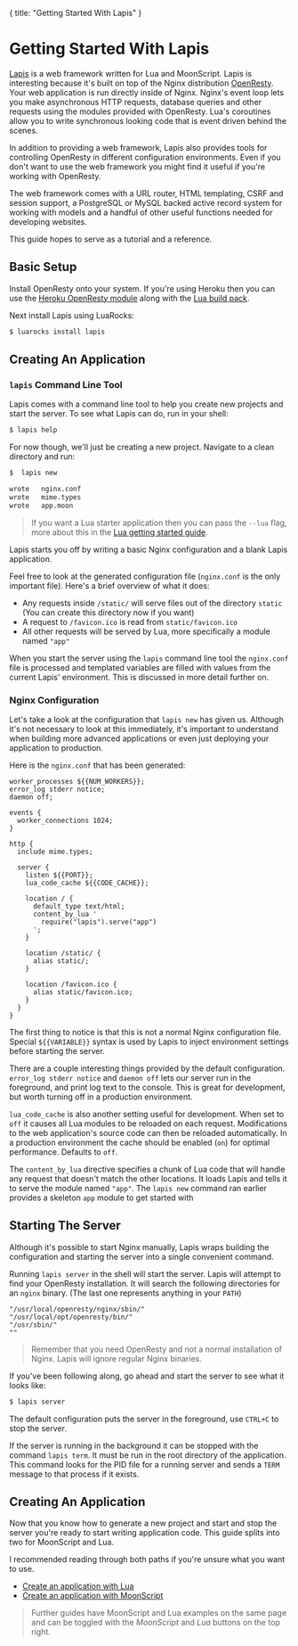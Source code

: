 {
  title: "Getting Started With Lapis"
}
# Getting Started With Lapis

[Lapis](http://leafo.net/lapis/) is a web framework written for Lua and
MoonScript. Lapis is interesting because it's built on top of the Nginx
distribution [OpenResty][0]. Your web application is run directly inside of
Nginx. Nginx's event loop lets you make asynchronous HTTP requests, database
queries and other requests using the modules provided with OpenResty. Lua's
coroutines allow you to write synchronous looking code that is event driven
behind the scenes.

In addition to providing a web framework, Lapis also provides tools for
controlling OpenResty in different configuration environments. Even if you
don't want to use the web framework you might find it useful if you're working
with OpenResty.

The web framework comes with a URL router, HTML templating, CSRF and session
support, a PostgreSQL or MySQL backed active record system for working with
models and a handful of other useful functions needed for developing websites.

This guide hopes to serve as a tutorial and a reference.

## Basic Setup

Install OpenResty onto your system. If you're using Heroku then you can use the
[Heroku OpenResty module][4] along with the [Lua build pack][3].

Next install Lapis using LuaRocks:

```bash
$ luarocks install lapis
```

## Creating An Application

### `lapis` Command Line Tool

Lapis comes with a command line tool to help you create new projects and start
the server. To see what Lapis can do, run in your shell:


```bash
$ lapis help
```

For now though, we'll just be creating a new project. Navigate to a clean
directory and run:

```bash
$  lapis new

wrote	nginx.conf
wrote	mime.types
wrote	app.moon
```

> If you want a Lua starter application then you can pass the `--lua` flag,
> more about this in the [Lua getting started
> guide]($root/reference/lua_getting_started.html).

Lapis starts you off by writing a basic Nginx configuration and a blank Lapis
application.

Feel free to look at the generated configuration file (`nginx.conf` is the only
important file). Here's a brief overview of what it does:

 * Any requests inside `/static/` will serve files out of the directory
   `static` (You can create this directory now if you want)
 * A request to `/favicon.ico` is read from `static/favicon.ico`
 * All other requests will be served by Lua, more specifically a module named `"app"`

When you start the server using the `lapis` command line tool the `nginx.conf`
file is processed and templated variables are filled with values from the
current Lapis' environment. This is discussed in more detail further on.

### Nginx Configuration

Let's take a look at the configuration that `lapis new` has given us. Although
it's not necessary to look at this immediately, it's important to understand
when building more advanced applications or even just deploying your
application to production.

Here is the `nginx.conf` that has been generated:

```nginx
worker_processes ${{NUM_WORKERS}};
error_log stderr notice;
daemon off;

events {
  worker_connections 1024;
}

http {
  include mime.types;

  server {
    listen ${{PORT}};
    lua_code_cache ${{CODE_CACHE}};

    location / {
      default_type text/html;
      content_by_lua '
        require("lapis").serve("app")
      ';
    }

    location /static/ {
      alias static/;
    }

    location /favicon.ico {
      alias static/favicon.ico;
    }
  }
}
```

The first thing to notice is that this is not a normal Nginx configuration
file. Special `${{VARIABLE}}` syntax is used by Lapis to inject environment
settings before starting the server.

There are a couple interesting things provided by the default configuration.
`error_log stderr notice` and `daemon off` lets our server run in the
foreground, and print log text to the console. This is great for development,
but worth turning off in a production environment.

`lua_code_cache` is also another setting useful for development. When set to
`off` it causes all Lua modules to be reloaded on each request. Modifications to
the web application's source code can then be reloaded automatically. In a
production environment the cache should be enabled (`on`) for optimal performance.
Defaults to `off`.

The `content_by_lua` directive specifies a chunk of Lua code that will handle
any request that doesn't match the other locations. It loads Lapis and tells it
to serve the module named `"app"`. The `lapis new` command ran earlier provides
a skeleton `app` module to get started with

## Starting The Server

Although it's possible to start Nginx manually, Lapis wraps building the
configuration and starting the server into a single convenient command.

Running `lapis server` in the shell will start the server. Lapis will
attempt to find your OpenResty installation. It will search the following
directories for an `nginx` binary. (The last one represents anything in your
`PATH`)

    "/usr/local/openresty/nginx/sbin/"
    "/usr/local/opt/openresty/bin/"
    "/usr/sbin/"
    ""

> Remember that you need OpenResty and not a normal installation of Nginx.
> Lapis will ignore regular Nginx binaries.


If you've been following along, go ahead and start the server to see what it
looks like:

```bash
$ lapis server
```

The default configuration puts the server in the foreground, use `CTRL+C` to
stop the server.

If the server is running in the background it can be stopped with the command
`lapis term`. It must be run in the root directory of the application.  This
command looks for the PID file for a running server and sends a `TERM` message
to that process if it exists.

## Creating An Application

Now that you know how to generate a new project and start and stop the server
you're ready to start writing application code. This guide splits into two for
MoonScript and Lua.

I recommended reading through both paths if you're unsure what you want to use.

 * [Create an application with Lua][1]
 * [Create an application with MoonScript][2]

> Further guides have MoonScript and Lua examples on the same page and can be
> toggled with the *MoonScript* and *Lua* buttons on the top right.

[0]: http://openresty.org/
[1]: lua_getting_started.html
[2]: moon_getting_started.html
[3]: https://github.com/leafo/heroku-buildpack-lua
[4]: https://github.com/leafo/heroku-openresty
